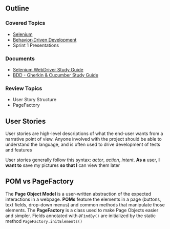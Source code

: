 ## Outline
### Covered Topics
- [Selenium](https://github.com/EricTrainingRev/241209-JWA/blob/fe8940dad3b6c366269a915444d6426bd8b75a59/Study%20Guides/Selenium%20WebDriver%20Study%20Guide.md#selenium-webdriver-study-guide)
- [Behavior-Driven Development](https://github.com/EricTrainingRev/241209-JWA/blob/fe8940dad3b6c366269a915444d6426bd8b75a59/Study%20Guides/BDD%20-%20Gherkin%20%26%20Cucumber%20Study%20Guide.md#behavior-driven-development)
- Sprint 1 Presentations
### Documents
- [Selenium WebDriver Study Guide](https://github.com/EricTrainingRev/241209-JWA/blob/fe8940dad3b6c366269a915444d6426bd8b75a59/Study%20Guides/Test%20Team%20Organization%20Study%20Guide.md)
- [BDD - Gherkin & Cucumber Study Guide](https://github.com/EricTrainingRev/241209-JWA/blob/6df1b82cfd521d7b951d1ec4894605f69e229e57/Study%20Guides/BDD%20-%20Gherkin%20%26%20Cucumber%20Study%20Guide.md)
### Review Topics
- User Story Structure
- PageFactory
## User Stories
User stories are high-level descriptions of what the end-user wants from a narrative point of view. Anyone involved with the project should be able to understand the language, and is often used to drive development of tests and features

User stories generally follow this syntax: *actor*, *action*, *intent*.
	**As a** user, **I want to** save my pictures **so that I** can view them later

## POM vs PageFactory
The **Page Object Model** is a user-written abstraction of the expected interactions in a webpage. **POMs** feature the elements in a page (buttons, text fields, drop-down menus) and common methods that manipulate those elements. The **PageFactory** is a class used to make Page Objects easier and simpler. Fields annotated with `@FindBy()` are initialized by the static method `PageFactory.initElements()`
